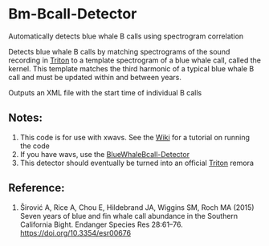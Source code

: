 # Bm-Bcall-Detector        
Automatically detects blue whale B calls using spectrogram correlation

Detects blue whale B calls by matching spectrograms of the sound recording in [Triton](https://github.com/MarineBioAcousticsRC/Triton.git) to a template spectrogram of a blue whale call, called the kernel. This template matches the third harmonic of a typical blue whale B call and must be updated within and between years.

Outputs an XML file with the start time of individual B calls

## Notes:
1. This code is for use with xwavs. See the [Wiki](https://github.com/MarineBioAcousticsRC/Bm-Bcall-Detector/wiki) for a tutorial on running the code
2. If you have wavs, use the [BlueWhaleBcall-Detector](https://github.com/MarineBioAcousticsRC/Triton/tree/master/Remoras/BlueWhaleBcall-Detector)
3. This detector should eventually be turned into an official [Triton](https://github.com/MarineBioAcousticsRC/Triton.git) remora

## Reference:

1. Širović A, Rice A, Chou E, Hildebrand JA, Wiggins SM, Roch MA (2015) Seven years of blue and fin whale call abundance in the Southern California Bight. Endanger Species Res 28:61–76. https://doi.org/10.3354/esr00676
